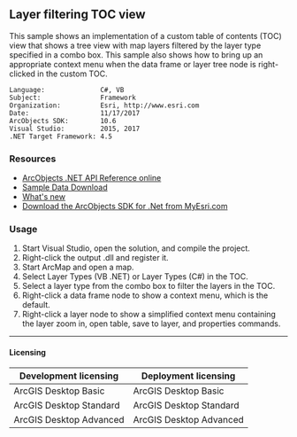 ## Layer filtering TOC view

This sample shows an implementation of a custom table of contents (TOC) view that shows a tree view with map layers filtered by the layer type specified in a combo box. This sample also shows how to bring up an appropriate context menu when the data frame or layer tree node is right-clicked in the custom TOC.  


<!-- TODO: Fill this section below with metadata about this sample-->
```
Language:              C#, VB
Subject:               Framework
Organization:          Esri, http://www.esri.com
Date:                  11/17/2017
ArcObjects SDK:        10.6
Visual Studio:         2015, 2017
.NET Target Framework: 4.5
```

### Resources

* [ArcObjects .NET API Reference online](http://desktop.arcgis.com/en/arcobjects/latest/net/webframe.htm)  
* [Sample Data Download](../../releases)  
* [What's new](http://desktop.arcgis.com/en/arcobjects/latest/net/webframe.htm#91cabc68-2271-400a-8ff9-c7fb25108546.htm)  
* [Download the ArcObjects SDK for .Net from MyEsri.com](https://my.esri.com/)  

### Usage
1. Start Visual Studio, open the solution, and compile the project.  
1. Right-click the output .dll and register it.  
1. Start ArcMap and open a map.  
1. Select Layer Types (VB .NET) or Layer Types (C#) in the TOC.  
1. Select a layer type from the combo box to filter the layers in the TOC.  
1. Right-click a data frame node to show a context menu, which is the default.  
1. Right-click a layer node to show a simplified context menu containing the layer zoom in, open table, save to layer, and properties commands.  









---------------------------------

#### Licensing  
| Development licensing | Deployment licensing | 
| ------------- | ------------- | 
| ArcGIS Desktop Basic | ArcGIS Desktop Basic |  
| ArcGIS Desktop Standard | ArcGIS Desktop Standard |  
| ArcGIS Desktop Advanced | ArcGIS Desktop Advanced |  


